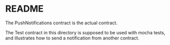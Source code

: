 # README

The PushNotifications contract is the actual contract.

The Test contract in this directory is supposed to be used with mocha tests, and illustrates how to send a notification from another contract.

